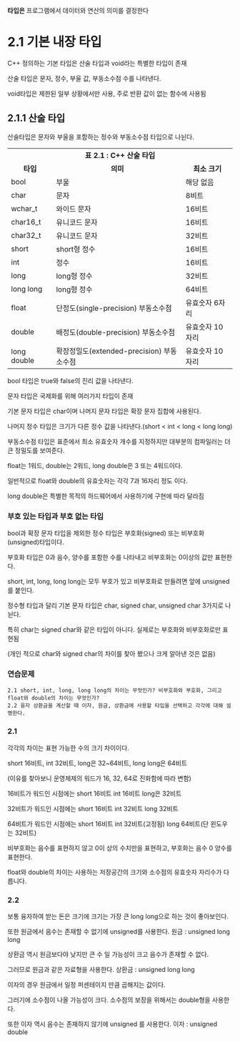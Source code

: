 __타입은__ 프로그램에서 데이터와 연산의 의미를 결정한다

# 2.1 기본 내장 타입
C++ 정의하는 기본 타입은 산술 타입과 void라는 특별한 타입이 존재

산술 타입은 문자, 정수, 부울 값, 부동소수점 수를 나타낸다.

void타입은 제한된 일부 상황에서만 사용, 주로 반환 값이 없는 함수에 사용됨

## 2.1.1 산술 타입
산술타입은 문자와 부울을 포함하는 정수와 부동소수점 타입으로 나뉜다.

<table style="border: 2px;" >
  <tr align = "center">
    <td colspan="3"> <strong>표 2.1 : C++ 산술 타입</strong> </td>
  </tr>
  <tr align = "center">
    <td> <strong>타입</strong> </td>
    <td> <strong>의미</strong> </td>
    <td> <strong>최소 크기</strong> </td>
  </tr>
  <tr>
    <td> bool </td>
    <td> 부울 </td>
    <td> 해당 없음 </td>
  </tr>
  <tr>
    <td> char </td>
    <td> 문자 </td>
    <td> 8비트 </td>
  </tr>
  <tr>
    <td> wchar_t </td>
    <td> 와이드 문자 </td>
    <td> 16비트 </td>
  </tr>
  <tr>
    <td> char16_t </td>
    <td> 유니코드 문자 </td>
    <td> 16비트 </td>
  </tr>
  <tr>
    <td> char32_t </td>
    <td> 유니코드 문자 </td>
    <td> 32비트 </td>
  </tr>
  <tr>
    <td> short </td>
    <td> short형 정수 </td>
    <td> 16비트 </td>
  </tr>
  <tr>
    <td> int </td>
    <td> 정수 </td>
    <td> 16비트 </td>
  </tr>
  <tr>
    <td> long </td>
    <td> long형 정수 </td>
    <td> 32비트 </td>
  </tr>
  <tr>
    <td> long long </td>
    <td> long형 정수 </td>
    <td> 64비트 </td>
  </tr>
  <tr>
    <td> float </td>
    <td> 단정도(single-precision) 부동소수점 </td>
    <td> 유효숫자 6자리 </td>
  </tr>
  <tr>
    <td> double </td>
    <td> 배정도(double-precision) 부동소수점 </td>
    <td> 유효숫자 10자리 </td>
  </tr>
  <tr>
    <td> long double </td>
    <td> 확장정밀도(extended-precision) 부동소수점 </td>
    <td> 유효숫자 10자리 </td>
  </tr>
</table>

bool 타입은 true와 false의 진리 값을 나타낸다.

문자 타입은 국제화를 위해 여러가지 타입이 존재

기본 문자 타입은 char이며 나머지 문자 타입은 확장 문자 집합에 사용된다.

나머지 정수 타입은 크기가 다른 정수 값을 나타낸다.(short < int < long < long long)

부동소수점 타입은 표준에서 최소 유효숫자 개수를 지정하지만 대부분의 컴파일러는 더 큰 정밀도를 보여준다.

float는 1워드, double는 2워드, long double은 3 또는 4워드이다.

일반적으로 float와 double의 유효숫자는 각각 7과 16자리 정도 이다.

long double은 특별한 목적의 하드웨어에서 사용하기에 구현에 따라 달라짐

### 부호 있는 타입과 부호 없는 타입
bool과 확장 문자 타입을 제외한 정수 타입은 부호화(signed) 또는 비부호화(unsigned)타입이다.

부호화 타입은 0과 음수, 양수를 포함한 수를 나타내고 비부호화는 0이상의 값만 표현한다.

short, int, long, long long는 모두 부호가 있고 비부호화로 만들려면 앞에 unsigned를 붙인다.

정수형 타입과 달리 기본 문자 타입은 char, signed char, unsigned char 3가지로 나뉜다.

특히 char는 signed char와 같은 타입이 아니다. 실제로는 부호화와 비부호화로만 표현됨

(개인 적으로 char와 signed char의 차이를 찾아 봤으나 크게 알아낸 것은 없음)

### 연습문제
```
2.1 short, int, long, long long의 차이는 무엇인가? 비부호화와 부호화, 그리고 float와 double의 차이는 무엇인가?
2.2 융자 상환금을 계산할 때 이자, 원금, 상환금에 사용할 타입을 선택하고 각각에 대해 설명한다.
```
### 2.1
각각의 차이는 표현 가능한 수의 크기 차이이다.

short 16비트, int 32비트, long은 32~64비트, long long은 64비트

(이유를 찾아보니 운영체제의 워드가 16, 32, 64로 진화함에 따라 변함)

16비트가 워드인 시점에는 short 16비트 int 16비트 long은 32비트

32비트가 워드인 시점에는 short 16비트 int 32비트 long 32비트

64비트가 워드인 시점에는 short 16비트 int 32비트(고정됨) long 64비트(단 윈도우는 32비트)

비부호화는 음수를 표현하지 않고 0이 상의 수치만을 표현하고, 부호화는 음수 0 양수를 표현한다.

float와 double의 차이는 사용하는 저장공간의 크기와 소수점의 유효숫자 자리수가 다릅니다.

### 2.2
보통 융자하여 받는 돈은 크기에 크기는 가장 큰 long long으로 하는 것이 좋아보인다.

또한 원금에서 음수는 존재할 수 없기에 unsigned를 사용한다. 원금 : unsigned long long

상환금 역시 원금보다야 낮지만 큰 수 일 가능성이 크고 음수가 존재할 수 없다.

그러므로 원금과 같은 자료형을 사용한다. 상환금 : unsigned long long

이자의 경우 원금에서 일정 퍼센테이지 만큼 곱해지는 값이다.

그러기에 소수점이 나올 가능성이 크다. 소수점의 보장을 위해서는 double형을 사용한다.

또한 이자 역시 음수는 존재하지 않기에 unsigned 를 사용한다. 이자 : unsigned double

